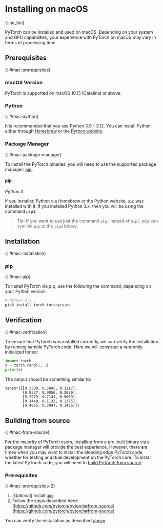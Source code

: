 # Installing on macOS
{:.no_toc}

PyTorch can be installed and used on macOS. Depending on your system and GPU capabilities, your experience with PyTorch on macOS may vary in terms of processing time.

## Prerequisites
{: #mac-prerequisites}

### macOS Version

PyTorch is supported on macOS 10.15 (Catalina) or above.

### Python
{: #mac-python}

It is recommended that you use Python 3.9 - 3.12.
You can install Python either through [Homebrew](https://brew.sh/) or
the [Python website](https://www.python.org/downloads/mac-osx/).

### Package Manager
{: #mac-package-manager}

To install the PyTorch binaries, you will need to use the supported package manager: [pip](https://pypi.org/project/pip/).
#### pip

*Python 3*

If you installed Python via Homebrew or the Python website, `pip` was installed with it. If you installed Python 3.x, then you will be using the command `pip3`.

> Tip: If you want to use just the command  `pip`, instead of `pip3`, you can symlink `pip` to the `pip3` binary.

## Installation
{: #mac-installation}

### pip
{: #mac-pip}

To install PyTorch via pip, use the following the command, depending on your Python version:

```bash
# Python 3.x
pip3 install torch torchvision
```

## Verification
{: #mac-verification}

To ensure that PyTorch was installed correctly, we can verify the installation by running sample PyTorch code. Here we will construct a randomly initialized tensor.

```python
import torch
x = torch.rand(5, 3)
print(x)
```

The output should be something similar to:

```
tensor([[0.3380, 0.3845, 0.3217],
        [0.8337, 0.9050, 0.2650],
        [0.2979, 0.7141, 0.9069],
        [0.1449, 0.1132, 0.1375],
        [0.4675, 0.3947, 0.1426]])
```

## Building from source
{: #mac-from-source}

For the majority of PyTorch users, installing from a pre-built binary via a package manager will provide the best experience. However, there are times when you may want to install the bleeding edge PyTorch code, whether for testing or actual development on the PyTorch core. To install the latest PyTorch code, you will need to [build PyTorch from source](https://github.com/pytorch/pytorch#from-source).

### Prerequisites
{: #mac-prerequisites-2}

1. [Optional] Install [pip](https://pypi.org/project/pip/)
2. Follow the steps described here: [https://github.com/pytorch/pytorch#from-source](https://github.com/pytorch/pytorch#from-source)

You can verify the installation as described [above](#mac-verification).
